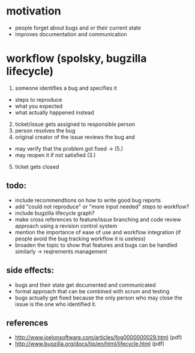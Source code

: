 # motivation

* people forget about bugs and or their current state
* improves documentation and communication

# workflow (spolsky, bugzilla lifecycle)

1. someone identifies a bug and specifies it
  * steps to reproduce
  * what you expected
  * what actually happened instead
2. ticket/issue gets assigned to responsible person
3. person resolves the bug
4. original creator of the issue reviews the bug and
  * may verify that the problem got fixed -> (5.)
  * may reopen it if not satisfied (3.)
5. ticket gets closed 

## todo:

  * include recommendtions on how to write good bug reports
  * add "could not reproduce" or "more input needed" steps to workflow?
  * include bugzilla lifecycle graph?
  * make cross references to feature/issue branching and code review approach using a revision control system
  * mention the importance of ease of use and workflow integration (if people avoid the bug tracking workflow it is useless)
  * broaden the topic to show that features and bugs can be handled similarly -> reqirements management

## side effects:

  * bugs and their state get documented and communicated
  * formal approach that can be combined with scrum and testing
  * bugs actually get fixed because the only person who may close the issue is the one who identified it.

## references

* http://www.joelonsoftware.com/articles/fog0000000029.html (pdf)
* http://www.bugzilla.org/docs/tip/en/html/lifecycle.html (pdf)
